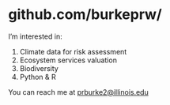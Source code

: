 # github.com/burkeprw/

I’m interested in:
1. Climate data for risk assessment
2. Ecosystem services valuation
3. Biodiversity
4. Python & R

You can reach me at <prburke2@illinois.edu>
